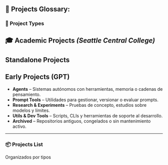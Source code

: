 ## 📁 Projects Glossary:

### 🧱 Project Types

## 🎓 **Academic Projects** *(Seattle Central College)*
## Standalone Projects
## Early Projects (GPT)

- **Agents** – Sistemas autónomos con herramientas, memoria o cadenas de pensamiento.
- **Prompt Tools** – Utilidades para gestionar, versionar o evaluar prompts.
- **Research & Experiments** – Pruebas de concepto, estudios sobre modelos y límites.
- **Utils & Dev Tools** – Scripts, CLIs y herramientas de soporte al desarrollo.
- **Archived** – Repositorios antiguos, congelados o sin mantenimiento activo.

---

### 📦 Projects List

Organizados por tipos
